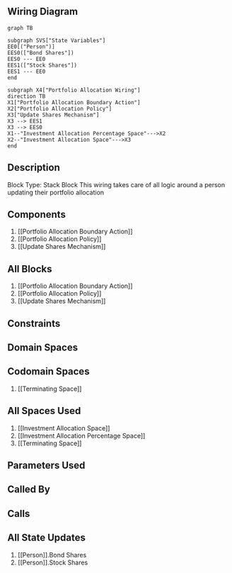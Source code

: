 ## Wiring Diagram

```mermaid
graph TB

subgraph SVS["State Variables"]
EE0[("Person")]
EES0(["Bond Shares"])
EES0 --- EE0
EES1(["Stock Shares"])
EES1 --- EE0
end

subgraph X4["Portfolio Allocation Wiring"]
direction TB
X1["Portfolio Allocation Boundary Action"]
X2["Portfolio Allocation Policy"]
X3["Update Shares Mechanism"]
X3 --> EES1
X3 --> EES0
X1--"Investment Allocation Percentage Space"--->X2
X2--"Investment Allocation Space"--->X3
end
```

## Description

Block Type: Stack Block
This wiring takes care of all logic around a person updating their portfolio allocation
## Components
1. [[Portfolio Allocation Boundary Action]]
2. [[Portfolio Allocation Policy]]
3. [[Update Shares Mechanism]]

## All Blocks
1. [[Portfolio Allocation Boundary Action]]
2. [[Portfolio Allocation Policy]]
3. [[Update Shares Mechanism]]

## Constraints

## Domain Spaces

## Codomain Spaces
1. [[Terminating Space]]

## All Spaces Used
1. [[Investment Allocation Space]]
2. [[Investment Allocation Percentage Space]]
3. [[Terminating Space]]

## Parameters Used

## Called By

## Calls

## All State Updates
1. [[Person]].Bond Shares
2. [[Person]].Stock Shares

